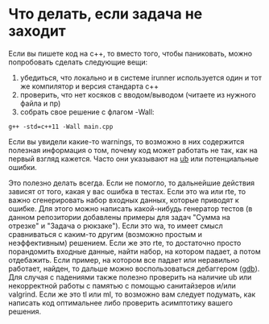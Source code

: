 # Что делать, если задача не заходит

Если вы пишете код на c++, то вместо того, чтобы паниковать, можно попробовать сделать следующие вещи:
1) убедиться, что локально и в системе irunner используется один и тот же компилятор и версия стандарта с++
2) проверить, что нет косяков с вводом/выводом (читаете из нужного файла и пр)
3) собрать свое решение с флагом -Wall:
```
g++ -std=c++11 -Wall main.cpp
```
Если вы увидели какие-то warnings, то возможно в них содержится полезная информация о том, почему код может работать не так, как на первый взгляд кажется. Часто они указывают на [ub](https://en.cppreference.com/w/c/language/behavior) или потенциальные ошибки. 

Это полезно делать всегда. Если не помогло, то дальнейшие действия зависят от того, какая у вас ошибка в тестах. Если это wa или rte, то важно сгенерировать набор входных данных, которые приводят к ошибке. Для этого можно написать какой-нибудь генератор тестов (в данном репозитории добавлены примеры для задач "Сумма на отрезке" и "Задача о рюкзаке"). Если это wa, то имеет смысл сравниваться с каким-то другим (возможно простым и неэффективным) решением. Если же это rte, то достаточно просто порандомить входные данные, найти набор, на котором падает, а потом отдебажить. Если пример, на котором все падает или неравильно работает, найден, то дальше можно воспользоваться дебаггером ([gdb](https://acm.bsu.by/wiki/C2018/%D0%A1%D1%80%D0%B5%D0%B4%D1%81%D1%82%D0%B2%D0%B0_%D0%BE%D1%82%D0%BB%D0%B0%D0%B4%D0%BA%D0%B8#GDB_.E2.80.94_GNU_Debugger)). Для случая с падениями также полезно проверить на наличие ub или некорректной работы с памятью с помощью санитайзеров и/или valgrind. Если же это tl или ml, то возможно вам следует подумать, как написать код оптимальнее либо проверить асимптотику вашего решения. 




